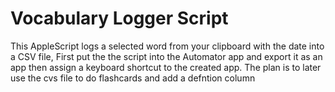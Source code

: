 # Vocabulary Logger Script

This AppleScript logs a selected word from your clipboard with the date into a CSV file, First put the the script into the Automator app and export it as an app then assign a keyboard shortcut to the created app. The plan is to later use the cvs file to do flashcards and add a defntion column 
